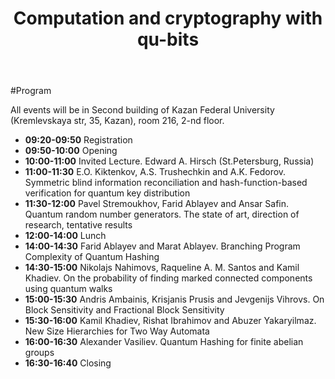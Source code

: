 ﻿---
title: Computation and cryptography with qu-bits
---

#Program

All events will be in Second building of Kazan Federal University (Kremlevskaya str, 35, Kazan), room 216, 2-nd floor. 

* <span style="font-weight: bold">09:20-09:50</span> Registration
* <span style="font-weight: bold">09:50-10:00</span> Opening
* <span style="font-weight: bold">10:00-11:00</span> Invited Lecture. Edward A. Hirsch (St.Petersburg, Russia)
* <span style="font-weight: bold">11:00-11:30</span> E.O. Kiktenkov, A.S. Trushechkin and A.K. Fedorov. Symmetric blind information reconciliation and hash-function-based verification for quantum key distribution
* <span style="font-weight: bold">11:30-12:00</span> Pavel Stremoukhov, Farid Ablayev and Ansar Safin. Quantum random number generators. The state of art, direction of research, tentative results
* <span style="font-weight: bold">12:00-14:00</span> Lunch
* <span style="font-weight: bold">14:00-14:30</span> Farid Ablayev and Marat Ablayev. Branching Program Complexity of Quantum Hashing 
* <span style="font-weight: bold">14:30-15:00</span> Nikolajs Nahimovs, Raqueline A. M. Santos and Kamil Khadiev. On the probability of finding marked connected components using quantum walks
* <span style="font-weight: bold">15:00-15:30</span> Andris Ambainis, Krisjanis Prusis and Jevgenijs Vihrovs. On Block Sensitivity and Fractional Block Sensitivity 
* <span style="font-weight: bold">15:30-16:00</span> Kamil Khadiev, Rishat Ibrahimov and Abuzer Yakaryilmaz. New Size Hierarchies for Two Way Automata
* <span style="font-weight: bold">16:00-16:30</span> Alexander Vasiliev. Quantum Hashing for finite abelian groups
* <span style="font-weight: bold">16:30-16:40</span> Closing
